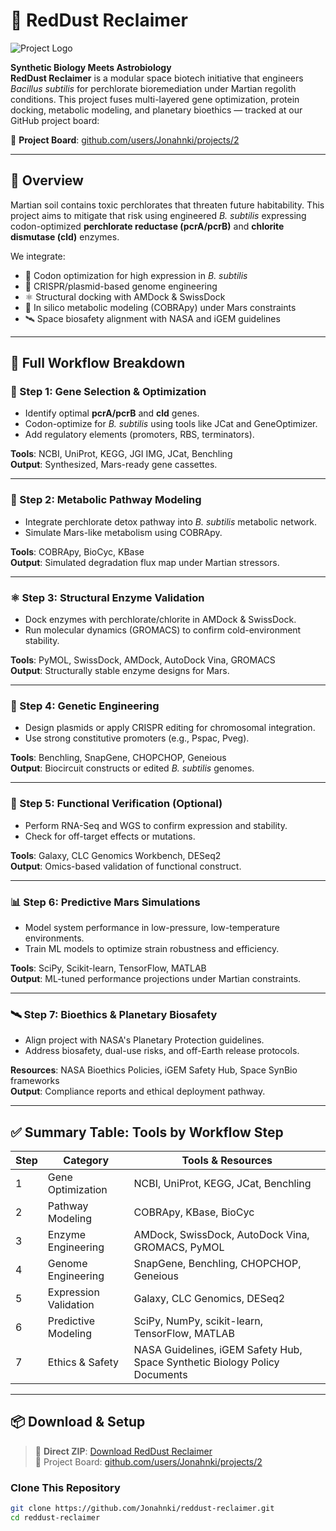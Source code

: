 # 🚀 RedDust Reclaimer
![Project Logo](docs/figures/Perchlorate.png)

**Synthetic Biology Meets Astrobiology**  
**RedDust Reclaimer** is a modular space biotech initiative that engineers *Bacillus subtilis* for perchlorate bioremediation under Martian regolith conditions. This project fuses multi-layered gene optimization, protein docking, metabolic modeling, and planetary bioethics — tracked at our GitHub project board:

📌 **Project Board**: [github.com/users/Jonahnki/projects/2](https://github.com/users/Jonahnki/projects/2)

---

## 🌌 Overview

Martian soil contains toxic perchlorates that threaten future habitability. This project aims to mitigate that risk using engineered *B. subtilis* expressing codon-optimized **perchlorate reductase (pcrA/pcrB)** and **chlorite dismutase (cld)** enzymes.

We integrate:

- 🧬 Codon optimization for high expression in *B. subtilis*
- 🔧 CRISPR/plasmid-based genome engineering
- ⚛️ Structural docking with AMDock & SwissDock
- 🧫 In silico metabolic modeling (COBRApy) under Mars constraints
- 🛰️ Space biosafety alignment with NASA and iGEM guidelines

---

## 🔬 Full Workflow Breakdown

### 🧪 Step 1: Gene Selection & Optimization
- Identify optimal **pcrA/pcrB** and **cld** genes.
- Codon-optimize for *B. subtilis* using tools like JCat and GeneOptimizer.
- Add regulatory elements (promoters, RBS, terminators).

**Tools**: NCBI, UniProt, KEGG, JGI IMG, JCat, Benchling  
**Output**: Synthesized, Mars-ready gene cassettes.

---

### 🧫 Step 2: Metabolic Pathway Modeling
- Integrate perchlorate detox pathway into *B. subtilis* metabolic network.
- Simulate Mars-like metabolism using COBRApy.

**Tools**: COBRApy, BioCyc, KBase  
**Output**: Simulated degradation flux map under Martian stressors.

---

### ⚛️ Step 3: Structural Enzyme Validation
- Dock enzymes with perchlorate/chlorite in AMDock & SwissDock.
- Run molecular dynamics (GROMACS) to confirm cold-environment stability.

**Tools**: PyMOL, SwissDock, AMDock, AutoDock Vina, GROMACS  
**Output**: Structurally stable enzyme designs for Mars.

---

### 🧬 Step 4: Genetic Engineering
- Design plasmids or apply CRISPR editing for chromosomal integration.
- Use strong constitutive promoters (e.g., Pspac, Pveg).

**Tools**: Benchling, SnapGene, CHOPCHOP, Geneious  
**Output**: Biocircuit constructs or edited *B. subtilis* genomes.

---

### 🧪 Step 5: Functional Verification (Optional)
- Perform RNA-Seq and WGS to confirm expression and stability.
- Check for off-target effects or mutations.

**Tools**: Galaxy, CLC Genomics Workbench, DESeq2  
**Output**: Omics-based validation of functional construct.

---

### 📊 Step 6: Predictive Mars Simulations
- Model system performance in low-pressure, low-temperature environments.
- Train ML models to optimize strain robustness and efficiency.

**Tools**: SciPy, Scikit-learn, TensorFlow, MATLAB  
**Output**: ML-tuned performance projections under Martian constraints.

---

### 🛰️ Step 7: Bioethics & Planetary Biosafety
- Align project with NASA's Planetary Protection guidelines.
- Address biosafety, dual-use risks, and off-Earth release protocols.

**Resources**: NASA Bioethics Policies, iGEM Safety Hub, Space SynBio frameworks  
**Output**: Compliance reports and ethical deployment pathway.

---

## ✅ Summary Table: Tools by Workflow Step

| Step | Category               | Tools & Resources                                                                 |
|------|------------------------|------------------------------------------------------------------------------------|
| 1    | Gene Optimization      | NCBI, UniProt, KEGG, JCat, Benchling                                              |
| 2    | Pathway Modeling       | COBRApy, KBase, BioCyc                                                            |
| 3    | Enzyme Engineering     | AMDock, SwissDock, AutoDock Vina, GROMACS, PyMOL                                 |
| 4    | Genome Engineering     | SnapGene, Benchling, CHOPCHOP, Geneious                                           |
| 5    | Expression Validation  | Galaxy, CLC Genomics, DESeq2                                                      |
| 6    | Predictive Modeling    | SciPy, NumPy, scikit-learn, TensorFlow, MATLAB                                    |
| 7    | Ethics & Safety        | NASA Guidelines, iGEM Safety Hub, Space Synthetic Biology Policy Documents        |

---

## 📦 Download & Setup

> 🔗 **Direct ZIP**: [Download RedDust Reclaimer](https://github.com/Jonahnki/reddust-reclaimer/archive/refs/heads/main.zip)  
> 📁 Project Board: [github.com/users/Jonahnki/projects/2](https://github.com/users/Jonahnki/projects/2)

### Clone This Repository
```bash
git clone https://github.com/Jonahnki/reddust-reclaimer.git
cd reddust-reclaimer


